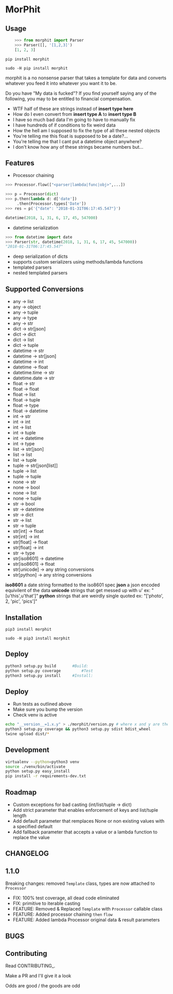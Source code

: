 # MorPhit

Usage
------------

```python
    >>> from morphit import Parser
    >>> Parser([], '[1,2,3]')
    [1, 2, 3]
```

`pip install morphit`

`sudo -H pip install morphit`


morphit is a no nonsense parser that takes a template for data and converts
whatever you feed it into whatever you want it to be.

Do you have "My data is fucked"?
If you find yourself saying any of the following, you may to be entitled to financial compensation.

-   WTF half of these are strings instead of **insert type here**
-   How do I even convert from **insert type A** to **insert type B**
-   I have so much bad data I'm going to have to manually fix
-   I have hundreds of if conditions to fix weird data
-   How the hell am I supposed to fix the type of all these nested objects
-   You're telling me this float is supposed to be a date?...
-   You're telling me that I cant put a datetime object anywhere?
-   I don't know how any of these strings became numbers but...


Features
------------

-   Processor chaining

```python
>>> Processor.flow(["<parser|lambda|func|obj>",...])

>>> p = Processor(dict)
>>> p.then(lambda d: d['date'])
     .then(Processor.types['Date'])
>>> res = p('{"date": "2018-01-31T06:17:45.547"}')

datetime(2018, 1, 31, 6, 17, 45, 547000)
```

-   datetime serialization

```python
>>> from datetime import date
>>> Parser(str, datetime(2018, 1, 31, 6, 17, 45, 547000))
"2018-01-31T06:17:45.547"
```

-   deep serialization of dicts
-   supports custom serializers using methods/lambda functions
-   templated parsers
-   nested templated parsers

Supported Conversions
------------

-   any -> list
-   any -> object
-   any -> tuple
-   any -> type
-   any -> str
-   dict -> str[json]
-   dict -> dict
-   dict -> list
-   dict -> tuple
-   datetime -> str
-   datetime -> str[json]
-   datetime -> int
-   datetime -> float
-   datetime.time -> str
-   datetime.date -> str
-   float -> str
-   float -> float
-   float -> list
-   float -> tuple
-   float -> type
-   float -> datetime
-   int -> str
-   int -> int
-   int -> list
-   int -> tuple
-   int -> datetime
-   int -> type
-   list -> str[json]
-   list -> list
-   list -> tuple
-   tuple -> str[json[list]]
-   tuple -> list
-   tuple -> tuple
-   none -> str
-   none -> bool
-   none -> list
-   none -> tuple
-   str -> bool
-   str -> datetime
-   str -> dict
-   str -> list
-   str -> tuple
-   str[int] -> float
-   str[int] -> int
-   str[float] -> float
-   str[float] -> int
-   str -> type
-   str[iso8601] -> datetime
-   str[iso8601] -> float
-   str[unicode] -> any string conversions
-   str[python] -> any string conversions

**iso8601** a date string formatted to the iso8601 spec
**json** a json encoded equivilent of the data
**unicode** strings that get messed up with u' ex: "[u'this',u'that']"
**python** strings that are weirdly single quoted ex: "['photo', 2, 'pic', 'pics']"

Installation
------------

`pip3 install morphit`

`sudo -H pip3 install morphit`

Deploy
------------

```sh
python3 setup.py build       #Build:
python setup.py coverage         #Test
python3 setup.py install     #Install:
```

Deploy
------------

* Run tests as outlined above
* Make sure you bump the version
* Check venv is active


```sh
echo "__version__=1.x.y" > ./morphit/version.py # where x and y are the next version
python3 setup.py coverage && python3 setup.py sdist bdist_wheel
twine upload dist/*
```

Development
------------
```sh
virtualenv --python=python3 venv
source ./venv/bin/activate
python setup.py easy_install
pip install -r requirements-dev.txt
```

Roadmap
------------

- Custom exceptions for bad casting (int/list/tuple -> dict)
- Add strict parameter that enables enforcement of keys and list/tuple length
- Add default parameter that remplaces None or non existing values with a specified default
- Add fallback parameter that accepts a value or a lambda function to replace the value


CHANGELOG
------------
## 1.1.0
Breaking changes: removed `Template` class, types are now attached to `Processor`

- FIX: 100% test coverage, all dead code eliminated
- FIX: primitive to iterable casting
- FEATURE: Removed & Replaced `Template` with `Processor` callable class
- FEATURE: Added processor chaining `then` `flow`
- FEATURE: Added lambda Processor original data & result parameters


BUGS
-----------



Contributing
------------

Read CONTRIBUTING\_.

Make a PR and I'll give it a look

Odds are good / the goods are odd
